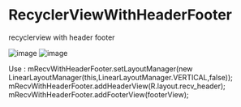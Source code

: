 # RecyclerViewWithHeaderFooter
recyclerview with header footer

![image](https://github.com/ljl160139/RecyclerViewWithHeaderFooter-/blob/master/images/device-2016-10-13-160113.png)
![image](https://github.com/ljl160139/RecyclerViewWithHeaderFooter-/blob/master/images/device-2016-10-13-160140.png)


Use :
mRecvWithHeaderFooter.setLayoutManager(new LinearLayoutManager(this,LinearLayoutManager.VERTICAL,false));
mRecvWithHeaderFooter.addHeaderView(R.layout.recv_header);
mRecvWithHeaderFooter.addFooterView(footerView);
